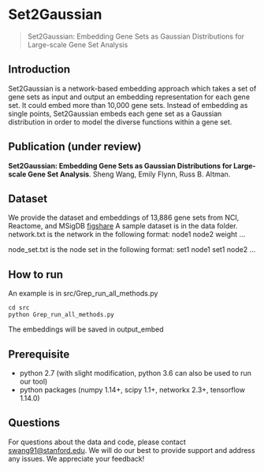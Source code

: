 # Set2Gaussian
> Set2Gaussian: Embedding Gene Sets as Gaussian Distributions for Large-scale Gene Set Analysis

## Introduction
Set2Gaussian is a network-based embedding approach which takes a set of gene sets as input and output an embedding representation for each gene set. It could embed more than 10,000 gene sets. Instead of embedding as single points, Set2Gaussian embeds each gene set as a Gaussian distribution in order to model the diverse functions within a gene set.

## Publication (under review)

**Set2Gaussian: Embedding Gene Sets as Gaussian Distributions for Large-scale Gene Set Analysis**.
Sheng Wang, Emily Flynn, Russ B. Altman.

## Dataset
We provide the dataset and embeddings of 13,886 gene sets from NCI, Reactome, and MSigDB [figshare](https://figshare.com/projects/Set2Gaussian/71099)
A sample dataset is in the data folder.
network.txt is the network in the following format:
node1	node2	weight
...

node_set.txt is the node set in the following format:
set1	node1
set1	node2
...

## How to run

An example is in src/Grep_run_all_methods.py
```
cd src
python Grep_run_all_methods.py
```
The embeddings will be saved in output_embed

## Prerequisite
* python 2.7 (with slight modification, python 3.6 can also be used to run our tool)
* python packages (numpy 1.14+, scipy 1.1+, networkx 2.3+, tensorflow 1.14.0)

## Questions
For questions about the data and code, please contact swang91@stanford.edu. We will do our best to provide support and address any issues. We appreciate your feedback!
